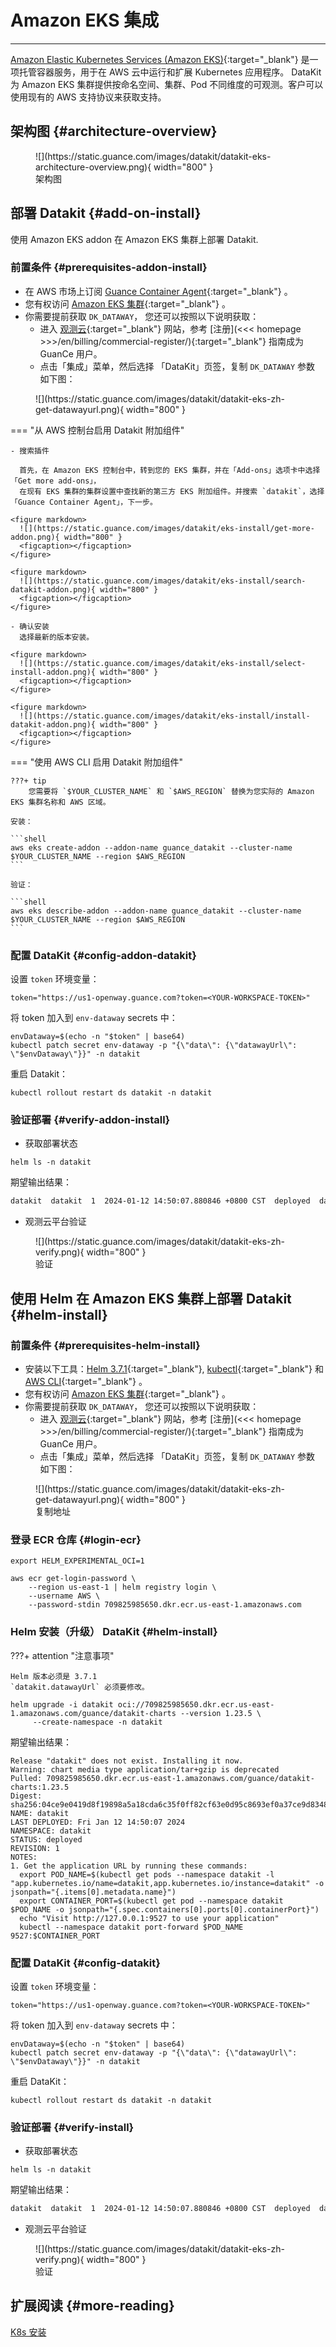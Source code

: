 
# Amazon EKS 集成
---

[Amazon Elastic Kubernetes Services (Amazon EKS)](https://aws.amazon.com/eks/){:target="_blank"}  是一项托管容器服务，用于在 AWS 云中运行和扩展 Kubernetes 应用程序。
DataKit 为 Amazon EKS 集群提供按命名空间、集群、Pod 不同维度的可观测。客户可以使用现有的 AWS 支持协议来获取支持。


## 架构图 {#architecture-overview}

<figure markdown>
  ![](https://static.guance.com/images/datakit/datakit-eks-architecture-overview.png){ width="800" }
  <figcaption>架构图</figcaption>
</figure>

## 部署 Datakit  {#add-on-install}

使用 Amazon EKS addon 在 Amazon EKS 集群上部署 Datakit.

### 前置条件 {#prerequisites-addon-install}

- 在 AWS 市场上订阅 [Guance Container Agent](https://aws.amazon.com/marketplace/pp/prodview-tdwkw3qcsimso?sr=0-2&ref_=beagle&applicationId=AWSMPContessa){:target="_blank"} 。
- 您有权访问 [Amazon EKS 集群](https://aws.amazon.com/eks/){:target="_blank"} 。
- 你需要提前获取 `DK_DATAWAY`， 您还可以按照以下说明获取：
    - 进入 [观测云](https://en.guance.com/){:target="_blank"} 网站，参考 [注册](<<< homepage >>>/en/billing/commercial-register/){:target="_blank"} 指南成为 GuanCe 用户。
    - 点击「集成」菜单，然后选择 「DataKit」页签，复制 `DK_DATAWAY` 参数 如下图：

<figure markdown>
  ![](https://static.guance.com/images/datakit/datakit-eks-zh-get-datawayurl.png){ width="800" }
  <figcaption></figcaption>
</figure>  

<!-- markdownlint-disable MD046 -->  
=== "从 AWS 控制台启用 Datakit 附加组件"

    - 搜索插件
    
      首先，在 Amazon EKS 控制台中，转到您的 EKS 集群，并在「Add-ons」选项卡中选择「Get more add-ons」，
      在现有 EKS 集群的集群设置中查找新的第三方 EKS 附加组件。并搜索 `datakit`，选择 「Guance Container Agent」，下一步。
    
    <figure markdown>
      ![](https://static.guance.com/images/datakit/eks-install/get-more-addon.png){ width="800" }
      <figcaption></figcaption>
    </figure>
    
    <figure markdown>
      ![](https://static.guance.com/images/datakit/eks-install/search-datakit-addon.png){ width="800" }
      <figcaption></figcaption>
    </figure>

    - 确认安装
      选择最新的版本安装。
    
    <figure markdown>
      ![](https://static.guance.com/images/datakit/eks-install/select-install-addon.png){ width="800" }
      <figcaption></figcaption>
    </figure>    
        
    <figure markdown>
      ![](https://static.guance.com/images/datakit/eks-install/install-datakit-addon.png){ width="800" }
      <figcaption></figcaption>
    </figure>    

=== "使用 AWS CLI 启用 Datakit 附加组件"

    ???+ tip
        您需要将 `$YOUR_CLUSTER_NAME` 和 `$AWS_REGION` 替换为您实际的 Amazon EKS 集群名称和 AWS 区域。
        
    安装：
    
    ```shell
    aws eks create-addon --addon-name guance_datakit --cluster-name $YOUR_CLUSTER_NAME --region $AWS_REGION
    ```
    
    验证：
    
    ```shell
    aws eks describe-addon --addon-name guance_datakit --cluster-name $YOUR_CLUSTER_NAME --region $AWS_REGION
    ```
<!-- markdownlint-enable -->


### 配置 DataKit {#config-addon-datakit}


设置 `token` 环境变量：

```shell
token="https://us1-openway.guance.com?token=<YOUR-WORKSPACE-TOKEN>"
```

将 token 加入到 `env-dataway` secrets 中：

```shell
envDataway=$(echo -n "$token" | base64)
kubectl patch secret env-dataway -p "{\"data\": {\"datawayUrl\": \"$envDataway\"}}" -n datakit
```

重启 Datakit：

```shell
kubectl rollout restart ds datakit -n datakit
```

### 验证部署 {#verify-addon-install}

- 获取部署状态

```shell
helm ls -n datakit
```

期望输出结果：

```txt
datakit  datakit  1  2024-01-12 14:50:07.880846 +0800 CST  deployed  datakit-1.20.0  1.20.0
```

- 观测云平台验证

<figure markdown>
  ![](https://static.guance.com/images/datakit/datakit-eks-zh-verify.png){ width="800" }
  <figcaption>验证</figcaption>
</figure>

## 使用 Helm 在 Amazon EKS 集群上部署 Datakit {#helm-install}

### 前置条件 {#prerequisites-helm-install}

- 安装以下工具：[Helm 3.7.1](https://github.com/helm/helm/releases/tag/v3.7.1){:target="_blank"}, [kubectl](https://kubernetes.io/docs/tasks/tools/){:target="_blank"} 和 [AWS CLI](https://aws.amazon.com/cli/){:target="_blank"} 。
- 您有权访问 [Amazon EKS 集群](https://aws.amazon.com/eks/){:target="_blank"} 。
- 你需要提前获取 `DK_DATAWAY`， 您还可以按照以下说明获取：
    - 进入 [观测云](https://en.guance.com/){:target="_blank"} 网站，参考 [注册](<<< homepage >>>/en/billing/commercial-register/){:target="_blank"} 指南成为 GuanCe 用户。
    - 点击「集成」菜单，然后选择 「DataKit」页签，复制 `DK_DATAWAY` 参数 如下图：


<figure markdown>
  ![](https://static.guance.com/images/datakit/datakit-eks-zh-get-datawayurl.png){ width="800" }
  <figcaption>复制地址</figcaption>
</figure>
  

### 登录 ECR 仓库 {#login-ecr}

```shell
export HELM_EXPERIMENTAL_OCI=1

aws ecr get-login-password \
    --region us-east-1 | helm registry login \
    --username AWS \
    --password-stdin 709825985650.dkr.ecr.us-east-1.amazonaws.com
```

### Helm 安装（升级） DataKit {#helm-install}

<!-- markdownlint-disable MD046 -->
???+ attention "注意事项"

    Helm 版本必须是 3.7.1
    `datakit.datawayUrl` 必须要修改。

<!-- markdownlint-enable -->

```shell
helm upgrade -i datakit oci://709825985650.dkr.ecr.us-east-1.amazonaws.com/guance/datakit-charts --version 1.23.5 \
     --create-namespace -n datakit
```

期望输出结果：

```shell
Release "datakit" does not exist. Installing it now.
Warning: chart media type application/tar+gzip is deprecated
Pulled: 709825985650.dkr.ecr.us-east-1.amazonaws.com/guance/datakit-charts:1.23.5
Digest: sha256:04ce9e0419d8f19898a5a18cda6c35f0ff82cf63e0d95c8693ef0a37ce9d8348
NAME: datakit
LAST DEPLOYED: Fri Jan 12 14:50:07 2024
NAMESPACE: datakit
STATUS: deployed
REVISION: 1
NOTES:
1. Get the application URL by running these commands:
  export POD_NAME=$(kubectl get pods --namespace datakit -l "app.kubernetes.io/name=datakit,app.kubernetes.io/instance=datakit" -o jsonpath="{.items[0].metadata.name}")
  export CONTAINER_PORT=$(kubectl get pod --namespace datakit $POD_NAME -o jsonpath="{.spec.containers[0].ports[0].containerPort}")
  echo "Visit http://127.0.0.1:9527 to use your application"
  kubectl --namespace datakit port-forward $POD_NAME 9527:$CONTAINER_PORT
```

### 配置 DataKit {#config-datakit}

设置 `token` 环境变量：

```shell
token="https://us1-openway.guance.com?token=<YOUR-WORKSPACE-TOKEN>"
```

将 token 加入到 `env-dataway` secrets 中：

```shell
envDataway=$(echo -n "$token" | base64)
kubectl patch secret env-dataway -p "{\"data\": {\"datawayUrl\": \"$envDataway\"}}" -n datakit
```

重启 DataKit：

```shell
kubectl rollout restart ds datakit -n datakit
```

### 验证部署 {#verify-install}

- 获取部署状态

```shell
helm ls -n datakit
```

期望输出结果：

```txt
datakit  datakit  1  2024-01-12 14:50:07.880846 +0800 CST  deployed  datakit-1.20.0  1.20.0
```

- 观测云平台验证

<figure markdown>
  ![](https://static.guance.com/images/datakit/datakit-eks-zh-verify.png){ width="800" }
  <figcaption>验证</figcaption>
</figure>

## 扩展阅读 {#more-reading}

[K8s 安装](datakit-daemonset-deploy.md)
